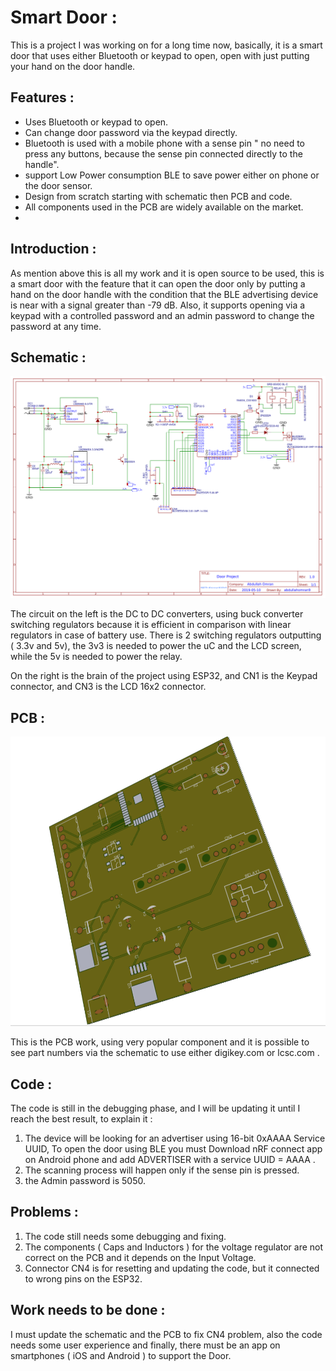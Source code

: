 
# Smart Door :
This is a project I was working on for a long time now, basically, it is a smart door that uses either Bluetooth or keypad to open, open with just putting your hand on the door handle. 
## Features : 

 - Uses Bluetooth or keypad to open.
 - Can change door password via the keypad directly. 
 - Bluetooth is used with a mobile phone with a sense pin " no need to press any buttons, because the sense pin connected directly to the handle". 
 - support Low Power consumption BLE to save power either on phone or the door sensor. 
 - Design from scratch starting with schematic then PCB and code. 
 - All components used in the PCB are widely available on the market.
 - 

## Introduction : 
As mention above this is all my work and it is open source to be used, this is a smart door with the feature that it can open the door only by putting a hand on the door handle with the condition that the BLE advertising device is near with a signal greater than -79 dB. 
Also, it supports opening via a keypad with a controlled password and an admin password to change the password at any time. 

## Schematic : 
![Schematic](https://github.com/abdullahomran9/Smart-Door/blob/master/schematic.png?raw=true)

The circuit on the left is the DC to DC converters, using buck converter switching regulators because it is efficient in comparison with linear regulators in case of battery use. 
There is 2 switching regulators outputting ( 3.3v and 5v), the 3v3 is needed to power the uC and the LCD screen, while the 5v is needed to power the relay. 

On the right is the brain of the project using ESP32, and CN1 is the Keypad connector, and CN3 is the LCD 16x2 connector. 


## PCB : 
![PCB](https://github.com/abdullahomran9/Smart-Door/blob/master/Capture.PNG?raw=true)

This is the PCB work, using very popular component and it is possible to see part numbers via the schematic to use either digikey.com or lcsc.com .


## Code : 
The code is still in the debugging phase, and I will be updating it until I reach the best result, to explain it : 

 1. The device will be looking for an advertiser using 16-bit 0xAAAA Service UUID, To open the door using BLE you must Download nRF connect app on Android phone and add ADVERTISER with a service UUID = AAAA  .
 2. The scanning process will happen only if the sense pin is pressed. 
 3. the Admin password is 5050.
 
## Problems : 
 1. The code still needs some debugging and fixing. 
 2. The components ( Caps and Inductors ) for the voltage regulator are not correct on the PCB and it depends on the Input Voltage. 
 3. Connector CN4 is for resetting and updating the code, but it connected to wrong pins on the ESP32. 
 

## Work needs to be done : 
I must update the schematic and the PCB to fix CN4 problem, also the code needs some user experience and finally, there must be an app on smartphones ( iOS and Android ) to support the Door. 

 
